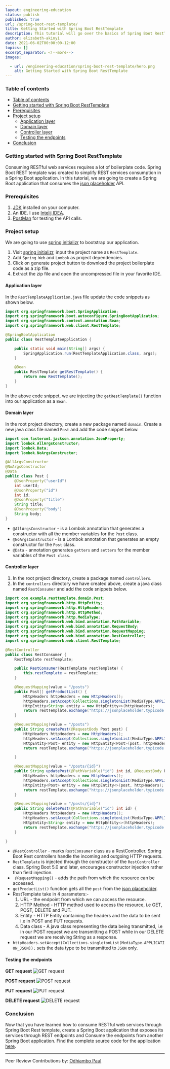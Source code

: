 ```yaml
---
layout: engineering-education
status: publish
published: true
url: /spring-boot-rest-template/
title: Getting Started with Spring Boot RestTemplate
description: This tutorial will go over the basics of Spring Boot RestTemplate, how to integrate with Spring Boot and consume RESTful web services.
author: elizabeth-akinyi
date: 2021-06-02T00:00:00-12:00
topics: []
excerpt_separator: <!--more-->
images:

  - url: /engineering-education/spring-boot-rest-template/hero.png
    alt: Getting Started with Spring Boot RestTemplate
---
```


### Table of contents
- [Table of contents](#table-of-contents)
- [Getting started with Spring Boot RestTemplate](#getting-started-with-spring-boot-resttemplate)
- [Prerequisites](#prerequisites)
- [Project setup](#project-setup)
  - [Application layer](#application-layer)
  - [Domain layer](#domain-layer)
  - [Controller layer](#controller-layer)
  - [Testing the endpoints](#testing-the-endpoints)
- [Conclusion](#conclusion)

### Getting started with Spring Boot RestTemplate
Consuming RESTful web services requires a lot of boilerplate code. Spring Boot REST template was created to simplify REST services consumption in a Spring Boot application. In this tutorial, we are going to create a Spring Boot application that consumes the [json placeholder](https://jsonplaceholder.typicode.com/posts) API.

### Prerequisites
1. [JDK](https://www.oracle.com/java/technologies/javase-downloads.html) installed on your computer.
2. An IDE. I use [Intelij IDEA](https://www.jetbrains.com/idea/promo/?gclid=CjwKCAjwtdeFBhBAEiwAKOIy53VpyHjaRAKTPawL_snUuQ3whe9loukEM8zCPNBUUERCH7PqxklNnxoCg1sQAvD_BwE).
3. [PostMan](https://www.postman.com/) for testing the API calls.
   
### Project setup
We are going to use [spring initializr](https://start.spring.io/) to bootstrap our application.

1. Visit [spring initializr](https://start.spring.io/), input the project name as `RestTemplate`.
2. Add `Spring Web` and `Lombok` as project dependencies.
3. Click on generate project button to download the project boilerplate code as a zip file.
4. Extract the zip file and open the uncompressed file in your favorite IDE. 



#### Application layer
In the `RestTemplateApplication.java` file update the code snippets as shown below. 

```java
import org.springframework.boot.SpringApplication;
import org.springframework.boot.autoconfigure.SpringBootApplication;
import org.springframework.context.annotation.Bean;
import org.springframework.web.client.RestTemplate;

@SpringBootApplication
public class RestTemplateApplication {

    public static void main(String[] args) {
        SpringApplication.run(RestTemplateApplication.class, args);
    }

    @Bean
    public RestTemplate getRestTemplate() {
        return new RestTemplate();
    }
}

```
In the above code snippet, we are injecting the `getRestTemplate()` function into our application as a `Bean`.

#### Domain layer
In the root project directory, create a new package named `domain`. Create a new java class file named `Post` and add the code snippet below.

```java
import com.fasterxml.jackson.annotation.JsonProperty;
import lombok.AllArgsConstructor;
import lombok.Data;
import lombok.NoArgsConstructor;

@AllArgsConstructor
@NoArgsConstructor
@Data
public class Post {
    @JsonProperty("userId")
    int userId;
    @JsonProperty("id")
    int id;
    @JsonProperty("title")
    String title;
    @JsonProperty("body")
    String body;
}

```
- `@AllArgsConstructor` - is a Lombok annotation that generates a constructor with all the member variables for the `Post` class.
- `@NoArgsConstructor` - is a Lombok annotation that generates an empty constructor for the `Post` class.
- `@Data` - annotation generates `getters` and `setters` for the member variables of the `Post class`.

#### Controller layer
1. In the root project directory, create a package named `controllers`.
2. In the `controllers` directory we have created above, create a java class named `RestConsumer` and add the code snippets below.
   
```java
import com.example.resttemplate.domain.Post;
import org.springframework.http.HttpEntity;
import org.springframework.http.HttpHeaders;
import org.springframework.http.HttpMethod;
import org.springframework.http.MediaType;
import org.springframework.web.bind.annotation.PathVariable;
import org.springframework.web.bind.annotation.RequestBody;
import org.springframework.web.bind.annotation.RequestMapping;
import org.springframework.web.bind.annotation.RestController;
import org.springframework.web.client.RestTemplate;

@RestController
public class RestConsumer {
    RestTemplate restTemplate;

    public RestConsumer(RestTemplate restTemplate) {
        this.restTemplate = restTemplate;
    }

    @RequestMapping(value = "/posts")
    public Post[] getProductList() {
        HttpHeaders httpHeaders = new HttpHeaders();
        httpHeaders.setAccept(Collections.singletonList(MediaType.APPLICATION_JSON));
        HttpEntity<String> entity = new HttpEntity<>(httpHeaders);
        return restTemplate.exchange("https://jsonplaceholder.typicode.com/posts", HttpMethod.GET, entity, Post[].class).getBody();
    }

    @RequestMapping(value = "/posts")
    public String createPost(@RequestBody Post post) {
        HttpHeaders httpHeaders = new HttpHeaders();
        httpHeaders.setAccept(Collections.singletonList(MediaType.APPLICATION_JSON));
        HttpEntity<Post> entity = new HttpEntity<Post>(post, httpHeaders);
        return restTemplate.exchange("https://jsonplaceholder.typicode.com/posts", HttpMethod.POST, entity, String.class).getBody();

    }

    @RequestMapping(value = "/posts/{id}")
    public String updatePost(@PathVariable("id") int id, @RequestBody Post post) {
        HttpHeaders httpHeaders = new HttpHeaders();
        httpHeaders.setAccept(Collections.singletonList(MediaType.APPLICATION_JSON));
        HttpEntity<Post> entity = new HttpEntity<>(post, httpHeaders);
        return restTemplate.exchange("https://jsonplaceholder.typicode.com/posts/" + id, HttpMethod.PUT, entity, String.class).getBody();
    }

    @RequestMapping(value = "/posts/{id}")
    public String deletePost(@PathVariable("id") int id) {
        HttpHeaders httpHeaders = new HttpHeaders();
        httpHeaders.setAccept(Collections.singletonList(MediaType.APPLICATION_JSON));
        HttpEntity<String> entity = new HttpEntity<>(httpHeaders);
        return restTemplate.exchange("https://jsonplaceholder.typicode.com/posts/" + id, HttpMethod.DELETE, entity, String.class).getBody();
    }

}

```
- `@RestController` - marks `RestConsumer` class as a RestController. Spring Boot Rest controllers handle the incoming and outgoing HTTP requests.
- ` RestTemplate ` is injected through the constructor of the `RestController` class. Spring Boot 5.0 and later, encourages constructor injection rather than field injection.
- ` @RequestMapping()` - adds the path from which the resource can be accessed.
- `getProductList()` function gets all the `post` from the [json placeholder](https://jsonplaceholder.typicode.com/posts/).
- RestTemplate take in 4 parameters:-
  1. URL - the endpoint from which we can access the resource.
  2. HTTP Method - HTTP method used to access the resource, i.e GET, POST, DELETE and PUT.
  3. Entity - HTTP Entity containing the headers and the data to be sent i.e in POST and PUT requests.
  4. Data class - A java class representing the data being transmitted, i.e in our POST request we are transmitting a POST while in our DELETE request we are receiving String as a response.
- `httpHeaders.setAccept(Collections.singletonList(MediaType.APPLICATION_JSON));` sets the data type to be transmitted to `JSON` only.
    
#### Testing the endpoints
**GET request**
![GET request](get-request.png)

**POST request**
![POST request](post-request.png)

**PUT request**
![PUT request](put-request.png)

**DELETE request**
![DELETE request](delete-request.png)


### Conclusion
Now that you have learned how to consume RESTful web services through Spring Boot Rest template, create a Spring Boot application that exposes its services through REST endpoints and Consume the endpoints from another Spring Boot application. Find the complete source code for the application [here]().

---
Peer Review Contributions by: [Odhiambo Paul](/engineering-education/authors/odhiambo-paul/)

